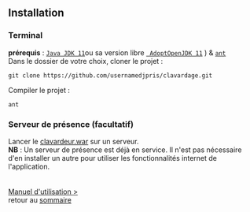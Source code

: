 ## Installation
### Terminal
**prérequis** : [`Java JDK 11`](https://www.oracle.com/technetwork/java/javase/downloads/jdk11-downloads-5066655.html "oracle.com/downloads")ou sa version libre [` AdoptOpenJDK 11`](https://adoptopenjdk.net/installation.html?variant=openjdk11&jvmVariant=hotspot# "adoptopenjk")  ) & [`ant`](https://ant.apache.org/srcdownload.cgi)<br>
Dans le dossier de votre choix, cloner le projet :<br>
```
git clone https://github.com/usernamedjpris/clavardage.git
```
Compiler le projet :<br>
```
ant
```
### Serveur de présence (facultatif)
Lancer le [clavardeur.war](war/) sur un serveur. <br>
**NB** : Un serveur de présence est déjà en service. Il n'est pas nécessaire d'en installer un autre pour utiliser les fonctionnalités internet de l'application.
<br><br><br>
[Manuel d'utilisation >](manuel.md "manuel >")<br>
retour au [sommaire](README.md)<br>
